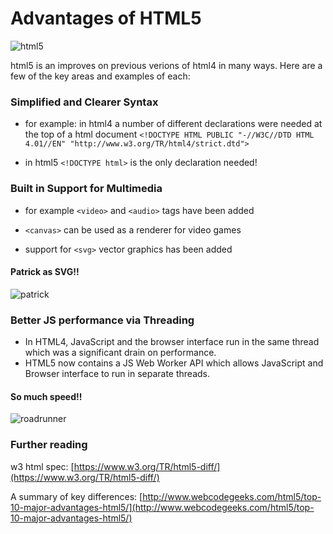# Advantages of HTML5

![html5](http://pkbelly.com/images/HTML5-icon.jpg)

html5 is an improves on previous verions of html4 in many ways. Here are a few of the key areas and examples of each:

### Simplified and Clearer Syntax

- for example: in html4 a number of different declarations were needed at the top of a html document `<!DOCTYPE HTML PUBLIC "-//W3C//DTD HTML 4.01//EN" "http://www.w3.org/TR/html4/strict.dtd">`

- in html5 `<!DOCTYPE html>` is the only declaration needed!


### Built in Support for Multimedia

- for example `<video>` and `<audio>` tags have been added

- `<canvas>` can be used as a renderer for video games

- support for `<svg>` vector graphics has been added

#### Patrick as SVG!!

![patrick](http://vignette3.wikia.nocookie.net/nickfanon/images/8/81/309px-Patrick_Star.svg.png/revision/latest?cb=20110616065437)

### Better JS performance via Threading

- In HTML4, JavaScript and the browser interface run in the same thread which was a significant drain on performance.
- HTML5 now contains a JS Web Worker API which allows JavaScript and Browser interface to run in separate threads.

#### So much speed!!
![roadrunner](http://www.nationalnannies.com/wp-content/uploads/2012/03/Roadrunner.gif)


### Further reading

w3 html spec: [https://www.w3.org/TR/html5-diff/](https://www.w3.org/TR/html5-diff/)

A summary of key differences: [http://www.webcodegeeks.com/html5/top-10-major-advantages-html5/](http://www.webcodegeeks.com/html5/top-10-major-advantages-html5/)
